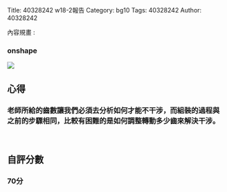Title: 40328242 w18-2報告 
Category: bg10
Tags: 40328242 
Author: 40328242 

內容規畫 :  
<!-- PELICAN_END_SUMMARY -->
<h3>onshape</h3>
<img src="http://i.imgur.com/XN9jlNa.png">
<br/>
<h2>心得</h2>
<h3>老師所給的齒數讓我們必須去分析如何才能不干涉，而組裝的過程與之前的步驟相同，比較有困難的是如何調整轉動多少齒來解決干涉。</h3>
<br/>
<h2>自評分數</h2>
<h3>70分</h3>